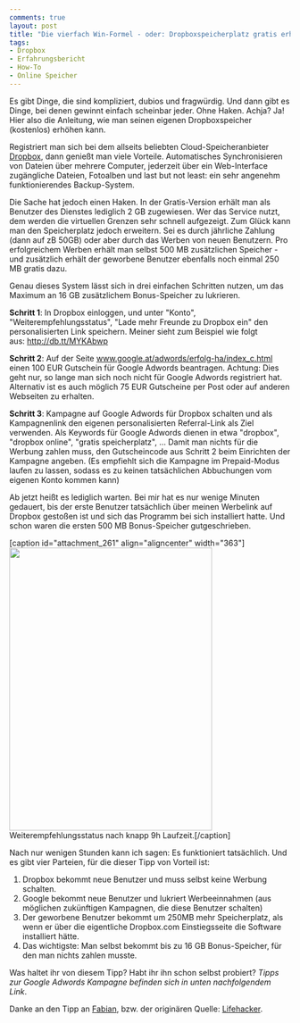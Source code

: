 ```yaml
---
comments: true
layout: post
title: "Die vierfach Win-Formel - oder: Dropboxspeicherplatz gratis erh\xC3\xB6hen"
tags:
- Dropbox
- Erfahrungsbericht
- How-To
- Online Speicher
---
```

Es gibt Dinge, die sind kompliziert, dubios und fragwürdig. Und dann gibt es Dinge, bei denen gewinnt einfach scheinbar jeder. Ohne Haken. Achja? Ja! Hier also die Anleitung, wie man seinen eigenen Dropboxspeicher (kostenlos) erhöhen kann.

Registriert man sich bei dem allseits beliebten Cloud-Speicheranbieter <a href="http://db.tt/MYKAbwp">Dropbox</a>, dann genießt man viele Vorteile. Automatisches Synchronisieren von Dateien über mehrere Computer, jederzeit über ein Web-Interface zugängliche Dateien, Fotoalben und last but not least: ein sehr angenehm funktionierendes Backup-System.

Die Sache hat jedoch einen Haken. In der Gratis-Version erhält man als Benutzer des Dienstes lediglich 2 GB zugewiesen. Wer das Service nutzt, dem werden die virtuellen Grenzen sehr schnell aufgezeigt. Zum Glück kann man den Speicherplatz jedoch erweitern. Sei es durch jährliche Zahlung (dann auf zB 50GB) oder aber durch das Werben von neuen Benutzern. Pro erfolgreichem Werben erhält man selbst 500 MB zusätzlichen Speicher - und zusätzlich erhält der geworbene Benutzer ebenfalls noch einmal 250 MB gratis dazu.

Genau dieses System lässt sich in drei einfachen Schritten nutzen, um das Maximum an 16 GB zusätzlichem Bonus-Speicher zu lukrieren.

<strong>Schritt 1</strong>: In Dropbox einloggen, und unter "Konto", "Weiterempfehlungsstatus", "Lade mehr Freunde zu Dropbox ein" den personalisierten Link speichern. Meiner sieht zum Beispiel wie folgt aus: <a href="http://db.tt/MYKAbwp">http://db.tt/MYKAbwp</a>

<strong>Schritt 2</strong>: Auf der Seite <a href="http://www.google.at/adwords/erfolg-ha/index_c.html">www.google.at/adwords/erfolg-ha/index_c.html</a> einen 100 EUR Gutschein für Google Adwords beantragen. Achtung: Dies geht nur, so lange man sich noch nicht für Google Adwords registriert hat. Alternativ ist es auch möglich 75 EUR Gutscheine per Post oder auf anderen Webseiten zu erhalten.

<strong>Schritt 3</strong>: Kampagne auf Google Adwords für Dropbox schalten und als Kampagnenlink den eigenen personalisierten Referral-Link als Ziel verwenden. Als Keywords für Google Adwords dienen in etwa "dropbox", "dropbox online", "gratis speicherplatz", ... Damit man nichts für die Werbung zahlen muss, den Gutscheincode aus Schritt 2 beim Einrichten der Kampagne angeben. (Es empfiehlt sich die Kampagne im Prepaid-Modus laufen zu lassen, sodass es zu keinen tatsächlichen Abbuchungen vom eigenen Konto kommen kann)

Ab jetzt heißt es lediglich warten. Bei mir hat es nur wenige Minuten gedauert, bis der erste Benutzer tatsächlich über meinen Werbelink auf Dropbox gestoßen ist und sich das Programm bei sich installiert hatte. Und schon waren die ersten 500 MB Bonus-Speicher gutgeschrieben.

[caption id="attachment_261" align="aligncenter" width="363"]<img class="size-full wp-image-261" src="http://johannes.nagl.name/wp-content/uploads/2012/01/Dropbox-Konto-Mach-dir-das-Leben-einfacher..png" alt="" width="363" height="507" /> Weiterempfehlungsstatus nach knapp 9h Laufzeit.[/caption]

Nach nur wenigen Stunden kann ich sagen: Es funktioniert tatsächlich. Und es gibt vier Parteien, für die dieser Tipp von Vorteil ist:
<ol>
	<li>Dropbox bekommt neue Benutzer und muss selbst keine Werbung schalten.</li>
	<li>Google bekommt neue Benutzer und lukriert Werbeeinnahmen (aus möglichen zukünftigen Kampagnen, die diese Benutzer schalten)</li>
	<li>Der geworbene Benutzer bekommt um 250MB mehr Speicherplatz, als wenn er über die eigentliche Dropbox.com Einstiegsseite die Software installiert hätte.</li>
	<li>Das wichtigste: Man selbst bekommt bis zu 16 GB Bonus-Speicher, für den man nichts zahlen musste.</li>
</ol>
Was haltet ihr von diesem Tipp? Habt ihr ihn schon selbst probiert? <em>Tipps zur Google Adwords Kampagne befinden sich in unten nachfolgendem Link</em>.

Danke an den Tipp an <a href="http://www.fabianpimminger.com/">Fabian</a>, bzw. der originären Quelle: <a href="http://lifehacker.com/5854955/how-to-max-out-your-dropbox-referrals-with-google-adwords-for-free">Lifehacker</a>.

&nbsp;
